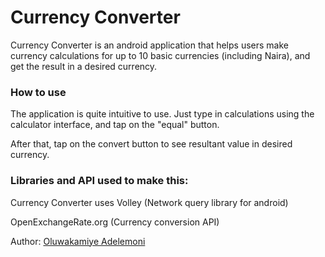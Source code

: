 # Currency Converter 

Currency Converter is an android application that helps users make currency calculations for up to 10 basic currencies (including Naira), and get the result in a desired currency.


### How to use

The application is quite intuitive to use. Just type in calculations using the calculator interface, and tap on the "equal" button.

After that, tap on the convert button to see resultant value in desired currency.

### Libraries and API used to make this:

Currency Converter uses Volley (Network query library for android)

OpenExchangeRate.org (Currency conversion API)



Author: [Oluwakamiye Adelemoni](https://twitter.com/ashekhame)
